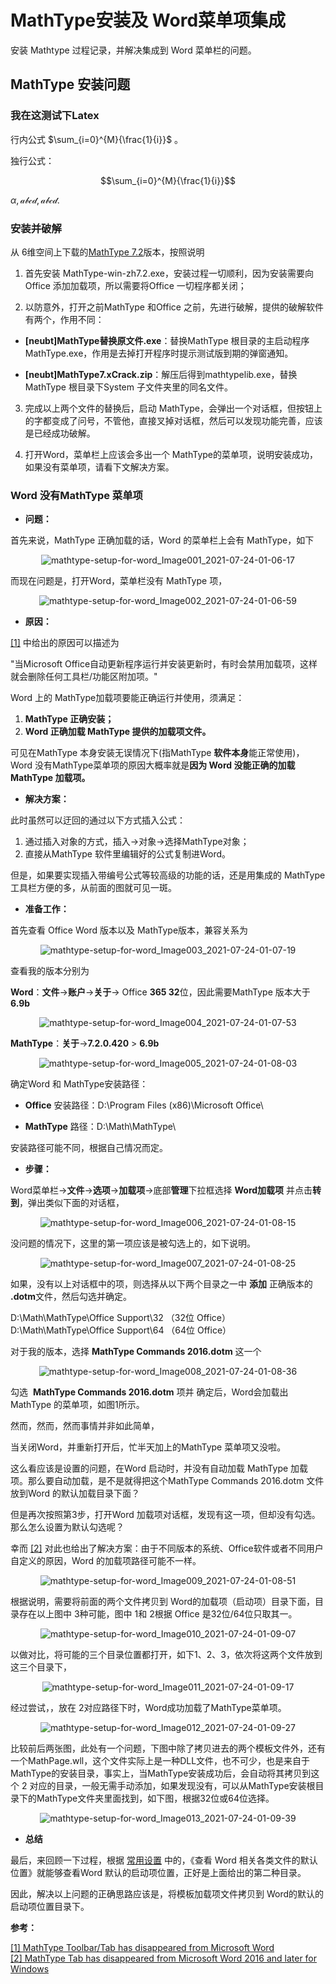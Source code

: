 # MathType安装及 Word菜单项集成


安装 Mathtype 过程记录，并解决集成到 Word 菜单栏的问题。

<!--more-->

## MathType 安装问题

### 我在这测试下Latex

行内公式 $\sum_{i=0}^{M}{\frac{1}{i}}$ 。

独行公式：

$$\sum_{i=0}^{M}{\frac{1}{i}}$$

$\alpha,\mathcal{abcd},\mathscr{abcd}.$

### 安装并破解

从 6维空间上下载的[MathType 7.2](http://bt.neu6.edu.cn/thread-1635051-1-1.html)版本，按照说明

1. 首先安装 MathType-win-zh7.2.exe，安装过程一切顺利，因为安装需要向Office 添加加载项，所以需要将Office 一切程序都关闭；

2. 以防意外，打开之前MathType 和Office 之前，先进行破解，提供的破解软件有两个，作用不同：

* **[neubt]MathType替换原文件.exe**：替换MathType 根目录的主启动程序 MathType.exe，作用是去掉打开程序时提示测试版到期的弹窗通知。
  
* **[neubt]MathType7.xCrack.zip**：解压后得到mathtypelib.exe，替换MathType 根目录下System 子文件夹里的同名文件。
  
3. 完成以上两个文件的替换后，启动 MathType，会弹出一个对话框，但按钮上的字都变成了问号，不管他，直接叉掉对话框，然后可以发现功能完善，应该是已经成功破解。

4. 打开Word，菜单栏上应该会多出一个 MathType的菜单项，说明安装成功，如果没有菜单项，请看下文解决方案。

### Word 没有MathType 菜单项

* **问题：**

首先来说，MathType 正确加载的话，Word 的菜单栏上会有 MathType，如下
<div align=center>

![mathtype-setup-for-word_Image001_2021-07-24-01-06-17](https://cdn.jsdelivr.net/gh/wlchenGG/PicBed/images_for_blogs/mathtype-setup-for-word_Image001_2021-07-24-01-06-17.png)

</div>

而现在问题是，打开Word，菜单栏没有 MathType 项，
<div align=center>

![mathtype-setup-for-word_Image002_2021-07-24-01-06-59](https://cdn.jsdelivr.net/gh/wlchenGG/PicBed/images_for_blogs/mathtype-setup-for-word_Image002_2021-07-24-01-06-59.png)

</div>

* **原因：**

[[1]](https://docs.wiris.com/en/mathtype/mathtype_desktop/support_notices/tn133#windows) 中给出的原因可以描述为

"当Microsoft Office自动更新程序运行并安装更新时，有时会禁用加载项，这样就会删除任何工具栏/功能区附加项。"

Word 上的 MathType加载项要能正确运行并使用，须满足：

1. **MathType 正确安装；**
2. **Word 正确加载 MathType 提供的加载项文件。**

可见在MathType 本身安装无误情况下(指MathType **软件本身**能正常使用)，Word 没有MathType菜单项的原因大概率就是**因为 Word 没能正确的加载 MathType 加载项。**

* **解决方案：**

此时虽然可以迂回的通过以下方式插入公式：

1. 通过插入对象的方式，插入->对象->选择MathType对象；
2. 直接从MathType 软件里编辑好的公式复制进Word。

但是，如果要实现插入带编号公式等较高级的功能的话，还是用集成的 MathType工具栏方便的多，从前面的图就可见一斑。

* **准备工作：**

首先查看 Office Word 版本以及 MathType版本，兼容关系为

<div align=center>

![mathtype-setup-for-word_Image003_2021-07-24-01-07-19](https://cdn.jsdelivr.net/gh/wlchenGG/PicBed/images_for_blogs/mathtype-setup-for-word_Image003_2021-07-24-01-07-19.png)

</div>

查看我的版本分别为

**Word**：**文件**->**账户**->**关于**-> Office **365 32**位，因此需要MathType 版本大于 **6.9b**

<div align=center>

![mathtype-setup-for-word_Image004_2021-07-24-01-07-53](https://cdn.jsdelivr.net/gh/wlchenGG/PicBed/images_for_blogs/mathtype-setup-for-word_Image004_2021-07-24-01-07-53.png)

</div>

**MathType**：**关于**->**7.2.0.420** > **6.9b**

<div align=center>

![mathtype-setup-for-word_Image005_2021-07-24-01-08-03](https://cdn.jsdelivr.net/gh/wlchenGG/PicBed/images_for_blogs/mathtype-setup-for-word_Image005_2021-07-24-01-08-03.png)

</div>

确定Word 和 MathType安装路径：
* **Office** 安装路径：D:\Program Files (x86)\Microsoft Office\

* **MathType** 路径：D:\Math\MathType\

安装路径可能不同，根据自己情况而定。

* **步骤：**

Word菜单栏->**文件**->**选项**->**加载项**->底部**管理**下拉框选择 **Word加载项** 并点击**转到**，弹出类似下面的对话框，
<div align=center>

![mathtype-setup-for-word_Image006_2021-07-24-01-08-15](https://cdn.jsdelivr.net/gh/wlchenGG/PicBed/images_for_blogs/mathtype-setup-for-word_Image006_2021-07-24-01-08-15.png)

</div>

 没问题的情况下，这里的第一项应该是被勾选上的，如下说明。
<div align=center>

![mathtype-setup-for-word_Image007_2021-07-24-01-08-25](https://cdn.jsdelivr.net/gh/wlchenGG/PicBed/images_for_blogs/mathtype-setup-for-word_Image007_2021-07-24-01-08-25.png)

</div>

如果，没有以上对话框中的项，则选择从以下两个目录之一中 **添加** 正确版本的 **.dotm**文件，然后勾选并确定。

D:\Math\MathType\Office Support\32 （32位 Office）  
D:\Math\MathType\Office Support\64 （64位 Office）

对于我的版本，选择 **MathType Commands 2016.dotm** 这一个
<div align=center>

![mathtype-setup-for-word_Image008_2021-07-24-01-08-36](https://cdn.jsdelivr.net/gh/wlchenGG/PicBed/images_for_blogs/mathtype-setup-for-word_Image008_2021-07-24-01-08-36.png)

</div>

勾选  **MathType Commands 2016.dotm** 项并 确定后，Word会加载出MathType 的菜单项，如图1所示。

然而，然而，然而事情并非如此简单，

当关闭Word，并重新打开后，忙半天加上的MathType 菜单项又没啦。

这么看应该是设置的问题，在Word 启动时，并没有自动加载 MathType 加载项。那么要自动加载，是不是就得把这个MathType Commands 2016.dotm 文件放到Word 的默认加载目录下面？

但是再次按照第3步，打开Word 加载项对话框，发现有这一项，但却没有勾选。那么怎么设置为默认勾选呢？

幸而 [[2]](https://docs.wiris.com/en/mathtype/mathtype_desktop/support_notices/tn133-word2016-32) 对此也给出了解决方案：由于不同版本的系统、Office软件或者不同用户自定义的原因，Word 的加载项路径可能不一样。

<div align=center>

![mathtype-setup-for-word_Image009_2021-07-24-01-08-51](https://cdn.jsdelivr.net/gh/wlchenGG/PicBed/images_for_blogs/mathtype-setup-for-word_Image009_2021-07-24-01-08-51.png)

</div>

根据说明，需要将前面的两个文件拷贝到 Word的加载项（启动项）目录下面，目录存在以上图中 3种可能，图中 1和 2根据 Office 是32位/64位只取其一。

<div align=center>

![mathtype-setup-for-word_Image010_2021-07-24-01-09-07](https://cdn.jsdelivr.net/gh/wlchenGG/PicBed/images_for_blogs/mathtype-setup-for-word_Image010_2021-07-24-01-09-07.png)

</div>

以做对比，将可能的三个目录位置都打开，如下1、2、3，依次将这两个文件放到这三个目录下，

<div align=center>

![mathtype-setup-for-word_Image011_2021-07-24-01-09-17](https://cdn.jsdelivr.net/gh/wlchenGG/PicBed/images_for_blogs/mathtype-setup-for-word_Image011_2021-07-24-01-09-17.png)

</div>

经过尝试，，放在 2对应路径下时，Word成功加载了MathType菜单项。

<div align=center>

![mathtype-setup-for-word_Image012_2021-07-24-01-09-27](https://cdn.jsdelivr.net/gh/wlchenGG/PicBed/images_for_blogs/mathtype-setup-for-word_Image012_2021-07-24-01-09-27.png)

</div>

比较前后两张图，此处有一个问题，下图中除了拷贝进去的两个模板文件外，还有一个MathPage.wll，这个文件实际上是一种DLL文件，也不可少，也是来自于MathType的安装目录，事实上，当MathType安装成功后，会自动将其拷贝到这个 2 对应的目录，一般无需手动添加，如果发现没有，可以从MathType安装根目录下的MathType文件夹里面找到，如下图，根据32位或64位选择。

<div align=center>

![mathtype-setup-for-word_Image013_2021-07-24-01-09-39](https://cdn.jsdelivr.net/gh/wlchenGG/PicBed/images_for_blogs/mathtype-setup-for-word_Image013_2021-07-24-01-09-39.png)

</div>

* **总结**

最后，来回顾一下过程，根据 [常用设置](evernote:///view/19609389/s20/77c14f83-dd5c-41e2-9c9c-117480f4003d/77c14f83-dd5c-41e2-9c9c-117480f4003d/) 中的，《查看 Word 相关各类文件的默认位置》就能够查看Word 默认的启动项位置，正好是上面给出的第二种目录。

因此，解决以上问题的正确思路应该是，将模板加载项文件拷贝到 Word的默认的启动项位置目录下。



**参考：**

[[1] MathType Toolbar/Tab has disappeared from Microsoft Word](https://docs.wiris.com/en/mathtype/mathtype_desktop/support_notices/tn133)  
[[2] MathType Tab has disappeared from Microsoft Word 2016 and later for Windows](https://docs.wiris.com/en/mathtype/mathtype_desktop/support_notices/tn133-word2016-32#mathtype_tab_has_disappeared_from_microsoft_word_2016_and_later_for_windows)

